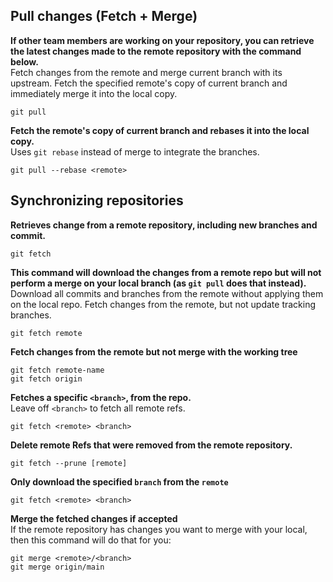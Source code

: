 ## Pull changes (Fetch + Merge)

**If other team members are working on your repository, you can retrieve the latest changes made to the remote repository with the command below.**  
Fetch changes from the remote and merge current branch with its upstream. Fetch the specified remote's copy of current branch and immediately merge it into the local copy.
```
git pull
```

**Fetch the remote's copy of current branch and rebases it into the local copy.**  
Uses `git rebase` instead of merge to integrate the branches.
```
git pull --rebase <remote>
```

## Synchronizing repositories

**Retrieves change from a remote repository, including new branches and commit.**
```
git fetch
```

**This command will download the changes from a remote repo but will not perform a merge on your local branch (as `git pull` does that instead).**  
Download all commits and branches from the remote without applying them on the local repo. Fetch changes from the remote, but not update tracking branches.
```
git fetch remote
```

**Fetch changes from the remote but not merge with the working tree**
```
git fetch remote-name
git fetch origin
```

**Fetches a specific `<branch>`, from the repo.**  
Leave off `<branch>` to fetch all remote refs.
```
git fetch <remote> <branch>
```

**Delete remote Refs that were removed from the remote repository.**
```
git fetch --prune [remote]
```

**Only download the specified `branch` from the `remote`**
```
git fetch <remote> <branch>
```

**Merge the fetched changes if accepted**  
If the remote repository has changes you want to merge with your local, then this command will do that for you:
```
git merge <remote>/<branch>
git merge origin/main
```
